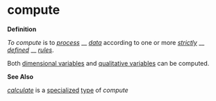 # compute

**Definition**

_To compute_ is to [_process_](https://github.com/gcassel/Modular-Organization-Terminology/blob/master/terms/process.md) __ [_data_](https://github.com/gcassel/Modular-Organization-Terminology/blob/master/terms/data.md) according to one or more [_strictly_](https://github.com/gcassel/Modular-Organization-Terminology/blob/master/terms/strict.md) __ [_defined_](https://github.com/gcassel/Modular-Organization-Terminology/blob/master/terms/define.md) __ [_rules_](https://github.com/gcassel/Modular-Organization-Terminology/blob/master/terms/rule.md).

Both [dimensional variables](https://github.com/gcassel/Modular-Organization-Terminology/blob/master/terms/dimensional-variable.md) and [qualitative variables](https://github.com/gcassel/Modular-Organization-Terminology/blob/master/terms/qualitative-variable.md) can be computed.

**See Also**

[_calculate_](https://github.com/gcassel/Modular-Organization-Terminology/blob/master/terms/calculate.md) is a [specialized](https://github.com/gcassel/Modular-Organization-Terminology/blob/master/terms/specialize.md) [type](https://github.com/gcassel/Modular-Organization-Terminology/blob/master/terms/type.md) of _compute_
